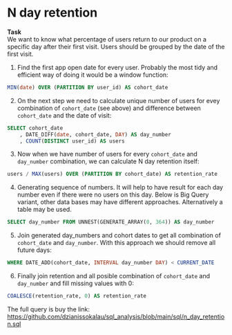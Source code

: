 # N day retention  
  
**Task**  
We want to know what percentage of users return to our product on a specific day after their first visit. Users should be grouped by the date of the first visit. 


1. Find the first app open date for every user. Probably the most tidy and efficient way of doing it would be a window function:  
```sql
MIN(date) OVER (PARTITION BY user_id) AS cohort_date
```  
2. On the next step we need to calculate unique number of users for evey combination of `cohort_date` (see above) and difference between `cohort_date` and the date of visit:  
```sql
SELECT cohort_date
    , DATE_DIFF(date, cohort_date, DAY) AS day_number
    , COUNT(DISTINCT user_id) AS users
```  
3. Now when we have number of users for every `cohort_date` and `day_number` combination, we can calculate N day retention itself:  
```sql
users / MAX(users) OVER (PARTITION BY cohort_date) AS retention_rate
```   
4. Generating sequence of numbers. It will help to have result for each day number even if there were no users on this day. Below is Big Query variant, other data bases may have different approaches. Alternatively a table may be used.  
```sql
SELECT day_number FROM UNNEST(GENERATE_ARRAY(0, 364)) AS day_number
```    
5. Join generated day_numbers and cohort dates to get all combination of `cohort_date` and `day_number`. With this approach we should remove all future days:  
```sql
WHERE DATE_ADD(cohort_date, INTERVAL day_number DAY) < CURRENT_DATE
```  
6. Finally join retention and all posible combination of `cohort_date` and `day_number` and fill missing values with 0:   
```sql
COALESCE(retention_rate, 0) AS retention_rate
```   
  
The full query is buy the link: https://github.com/dzianissokalau/sql_analysis/blob/main/sql/n_day_retention.sql  

